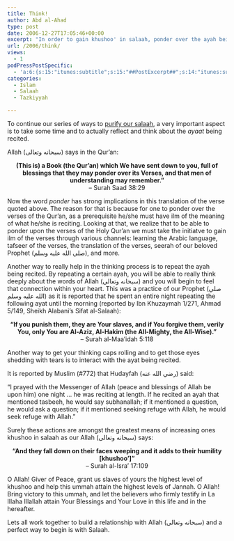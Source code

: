 ```yaml
---
title: Think!
author: Abd al-Ahad
type: post
date: 2006-12-27T17:05:46+00:00
excerpt: "In order to gain khushoo' in salaah, ponder over the ayah being recited, as Allah commands us in the Qur'an. Also, repeat ayahs, and weep from humility."
url: /2006/think/
views:
  - 1
podPressPostSpecific:
  - 'a:6:{s:15:"itunes:subtitle";s:15:"##PostExcerpt##";s:14:"itunes:summary";s:15:"##PostExcerpt##";s:15:"itunes:keywords";s:17:"##WordPressCats##";s:13:"itunes:author";s:10:"##Global##";s:15:"itunes:explicit";s:7:"Default";s:12:"itunes:block";s:7:"Default";}'
categories:
  - Islam
  - Salaah
  - Tazkiyyah

---
```

To continue our series of ways to [purify our salaah][1], a very important aspect is to take some time and to actually reflect and think about the <dfn title="plural of ayah">ayaat</dfn> being recited.

Allah (سبحانه وتعالى) says in the Qur&#8217;an:

<p align="center">
  <strong>(This is) a Book (the Qur&#8217;an) which We have sent down to you, full of blessings that they may ponder over its Verses, and that men of understanding may remember.”</strong><br /> &#8211; Surah Saad 38:29
</p>

Now the word _ponder_ has strong implications in this translation of the verse quoted above. The reason for that is because for one to ponder over the verses of the Qur&#8217;an, as a prerequisite he/she must have ilm of the meaning of what he/she is reciting. Looking at that, we realize that to be able to ponder upon the verses of the Holy Qur&#8217;an we must take the initiatve to gain ilm of the verses through various channels: learning the Arabic language, tafseer of the verses, the translation of the verses, seerah of our beloved Prophet (صلي الله عليه وسلم), and more.

Another way to really help in the thinking process is to repeat the ayah being recited. By repeating a certain ayah, you will be able to really think deeply about the words of Allah (سبحانه وتعالى) and you will begin to feel that connection within your heart. This was a practice of our Prophet (صلي الله عليه وسلم) as it is reported that he spent an entire night repeating the following ayat until the morning (reported by Ibn Khuzaymah 1/271, Ahmad 5/149, Sheikh Alabani’s Sifat al-Salaah):

<p align="center">
  <strong>“If you punish them, they are Your slaves, and if You forgive them, verily You, only You are Al-Aziz, Al-Hakim (the All-Mighty, the All-Wise).”</strong><br /> &#8211; Surah al-Maa’idah 5:118
</p>

Another way to get your thinking caps rolling and to get those eyes shedding with tears is to interact with the ayat being recited.

It is reported by Muslim (#772) that Hudayfah (رضي الله عنه) said:

“I prayed with the Messenger of Allah (peace and blessings of Allah be upon him) one night … he was reciting at length. If he recited an ayah that mentioned tasbeeh, he would say subhanallah; if it mentioned a question, he would ask a question; if it mentioned seeking refuge with Allah, he would seek refuge with Allah.”

Surely these actions are amongst the greatest means of increasing ones khushoo in salaah as our Allah (سبحانه وتعالى) says:

<p align="center">
  <strong>“And they fall down on their faces weeping and it adds to their humility [khushoo’]&#8221;</strong><br /> &#8211; Surah al-Isra’ 17:109
</p>

O Allah! Giver of Peace, grant us slaves of yours the highest level of khushoo and help this ummah attain the highest levels of Jannah. O Allah! Bring victory to this ummah, and let the believers who firmly testify in La Illaha Illallah attain Your Blessings and Your Love in this life and in the hereafter.

Lets all work together to build a relationship with Allah (سبحانه وتعالى) and a perfect way to begin is with Salaah.

 [1]: /purification-of-salaah/
